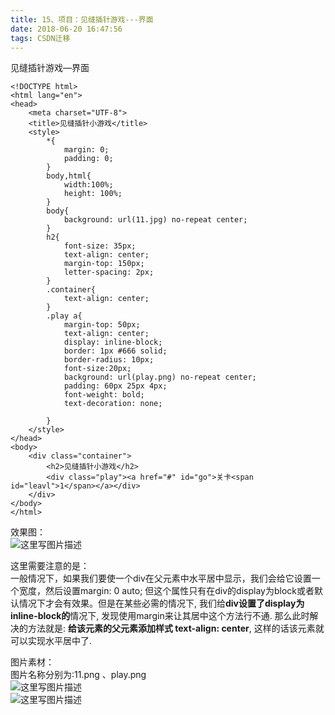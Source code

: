 ```yaml
---
title: 15、项目：见缝插针游戏---界面
date: 2018-06-20 16:47:56
tags: CSDN迁移
---
```

  见缝插针游戏—界面

 
```
<!DOCTYPE html>
<html lang="en">
<head>
    <meta charset="UTF-8">
    <title>见缝插针小游戏</title>
    <style>
        *{
            margin: 0;
            padding: 0;
        }
        body,html{
            width:100%;
            height: 100%;            
        }
        body{
            background: url(11.jpg) no-repeat center;
        }
        h2{
            font-size: 35px;
            text-align: center;
            margin-top: 150px;
            letter-spacing: 2px;
        }
        .container{
            text-align: center;
        }
        .play a{
            margin-top: 50px;
            text-align: center;
            display: inline-block;            
            border: 1px #666 solid;
            border-radius: 10px;
            font-size:20px;
            background: url(play.png) no-repeat center;
            padding: 60px 25px 4px;
            font-weight: bold;
            text-decoration: none;

        }
    </style>
</head>
<body>
    <div class="container">
        <h2>见缝插针小游戏</h2>
        <div class="play"><a href="#" id="go">关卡<span id="leavl">1</span></a></div>
    </div>
</body>
</html>
```
 效果图：   
 ![这里写图片描述](https://img-blog.csdn.net/20180620164414484?watermark/2/text/aHR0cHM6Ly9ibG9nLmNzZG4ubmV0L2ppaG9uZzEwMTAyMDA2/font/5a6L5L2T/fontsize/400/fill/I0JBQkFCMA==/dissolve/70)

 这里需要注意的是：   
 一般情况下，如果我们要使一个div在父元素中水平居中显示，我们会给它设置一个宽度，然后设置margin: 0 auto; 但这个属性只有在div的display为block或者默认情况下才会有效果。但是在某些必需的情况下, 我们给**div设置了display为inline-block的**情况下, 发现使用margin来让其居中这个方法行不通. 那么此时解决的方法就是: **给该元素的父元素添加样式 text-align: center**, 这样的话该元素就可以实现水平居中了.

 图片素材：   
 图片名称分别为:11.png 、play.png   
 ![这里写图片描述](https://img-blog.csdn.net/20180620164911759?watermark/2/text/aHR0cHM6Ly9ibG9nLmNzZG4ubmV0L2ppaG9uZzEwMTAyMDA2/font/5a6L5L2T/fontsize/400/fill/I0JBQkFCMA==/dissolve/70)   
 ![这里写图片描述](https://img-blog.csdn.net/20180620164937916?watermark/2/text/aHR0cHM6Ly9ibG9nLmNzZG4ubmV0L2ppaG9uZzEwMTAyMDA2/font/5a6L5L2T/fontsize/400/fill/I0JBQkFCMA==/dissolve/70)

   
  